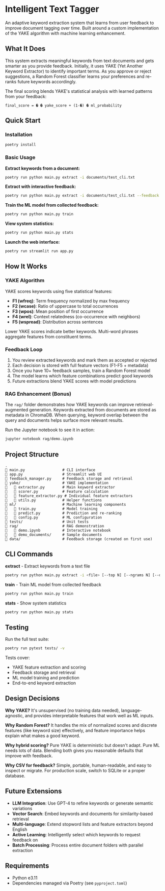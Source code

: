 # Intelligent Text Tagger

An adaptive keyword extraction system that learns from user feedback to improve document tagging over time. Built around a custom implementation of the YAKE algorithm with machine learning enhancement.

## What It Does

This system extracts meaningful keywords from text documents and gets smarter as you provide feedback. Initially, it uses YAKE (Yet Another Keyword Extractor) to identify important terms. As you approve or reject suggestions, a Random Forest classifier learns your preferences and re-ranks future keywords accordingly.

The final scoring blends YAKE's statistical analysis with learned patterns from your feedback:
```
final_score = � � yake_score + (1-�) � ml_probability
```

## Quick Start

### Installation

```bash
poetry install
```

### Basic Usage

**Extract keywords from a document:**
```bash
poetry run python main.py extract -i documents/test_cli.txt
```

**Extract with interactive feedback:**
```bash
poetry run python main.py extract -i documents/test_cli.txt --feedback
```

**Train the ML model from collected feedback:**
```bash
poetry run python main.py train
```

**View system statistics:**
```bash
poetry run python main.py stats
```

**Launch the web interface:**
```bash
poetry run streamlit run app.py
```

## How It Works

### YAKE Algorithm

YAKE scores keywords using five statistical features:

- **F1 (wfreq)**: Term frequency normalized by max frequency
- **F2 (wcase)**: Ratio of uppercase to total occurrences
- **F3 (wpos)**: Mean position of first occurrence
- **F4 (wrel)**: Context relatedness (co-occurrence with neighbors)
- **F5 (wspread)**: Distribution across sentences

Lower YAKE scores indicate better keywords. Multi-word phrases aggregate features from constituent terms.

### Feedback Loop

1. You review extracted keywords and mark them as accepted or rejected
2. Each decision is stored with full feature vectors (F1-F5 + metadata)
3. Once you have 10+ feedback samples, train a Random Forest model
4. The model learns which feature combinations predict good keywords
5. Future extractions blend YAKE scores with model predictions

### RAG Enhancement (Bonus)

The `rag/` folder demonstrates how YAKE keywords can improve retrieval-augmented generation. Keywords extracted from documents are stored as metadata in ChromaDB. When querying, keyword overlap between the query and documents helps surface more relevant results.

Run the Jupyter notebook to see it in action:
```bash
jupyter notebook rag/demo.ipynb
```

## Project Structure

```
.
   main.py                 # CLI interface
   app.py                  # Streamlit web UI
   feedback_manager.py     # Feedback storage and retrieval
   yake/                   # YAKE implementation
      extractor.py        # Main keyword extractor
      scorer.py           # Feature calculation
      feature_extractor.py # Individual feature extractors
      utils.py            # Helper functions
   ml/                     # Machine learning components
      train.py            # Model training
      predict.py          # Prediction and re-ranking
      config.py           # ML configuration
   tests/                  # Unit tests
   rag/                    # RAG demonstration
      demo.ipynb          # Interactive notebook
      demo_documents/     # Sample documents
   data/                   # Feedback storage (created on first use)
```

## CLI Commands

**extract** - Extract keywords from a text file
```bash
poetry run python main.py extract -i <file> [--top N] [--ngrams N] [--dedup THRESHOLD] [--feedback]
```

**train** - Train ML model from collected feedback
```bash
poetry run python main.py train
```

**stats** - Show system statistics
```bash
poetry run python main.py stats
```

## Testing

Run the full test suite:
```bash
poetry run pytest tests/ -v
```

Tests cover:
- YAKE feature extraction and scoring
- Feedback storage and retrieval
- ML model training and prediction
- End-to-end keyword extraction

## Design Decisions

**Why YAKE?** It's unsupervised (no training data needed), language-agnostic, and provides interpretable features that work well as ML inputs.

**Why Random Forest?** It handles the mix of normalized scores and discrete features (like keyword size) effectively, and feature importance helps explain what makes a good keyword.

**Why hybrid scoring?** Pure YAKE is deterministic but doesn't adapt. Pure ML needs lots of data. Blending both gives you reasonable defaults that improve with feedback.

**Why CSV for feedback?** Simple, portable, human-readable, and easy to inspect or migrate. For production scale, switch to SQLite or a proper database.

## Future Extensions

- **LLM Integration**: Use GPT-4 to refine keywords or generate semantic variations
- **Vector Search**: Embed keywords and documents for similarity-based retrieval
- **Multi-language**: Extend stopword lists and feature extractors beyond English
- **Active Learning**: Intelligently select which keywords to request feedback on
- **Batch Processing**: Process entire document folders with parallel extraction

## Requirements

- Python e3.11
- Dependencies managed via Poetry (see `pyproject.toml`)


